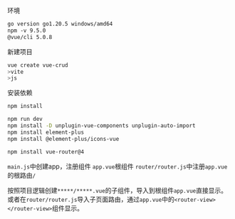 环境
```txt
go version go1.20.5 windows/amd64
npm -v 9.5.0
@vue/cli 5.0.8
```

新建项目
```bash
vue create vue-crud
>vite
>js
```

安装依赖
```bash
npm install

npm run dev
npm install -D unplugin-vue-components unplugin-auto-import
npm install element-plus
npm install @element-plus/icons-vue

npm install vue-router@4
```

`main.js`中创建app，注册组件
`app.vue`根组件
`router/router.js`中注册`app.vue`的根路由`/`

按照项目逻辑创建`*****/*****.vue`的子组件，导入到根组件`app.vue`直接显示。或者在`router/router.js`导入子页面路由，通过`app.vue`中的`<router-view></router-view>`组件显示。
